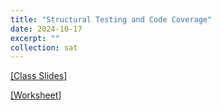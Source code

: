 ```yaml
---
title: "Structural Testing and Code Coverage"
date: 2024-10-17
excerpt: ""
collection: sat
---
```


[[Class Slides]](https://docs.google.com/presentation/d/1BmnjwWYrJqCSfv_ta2d5uGzmdZkiYKy1gMaTLOoYQxk/edit#slide=id.g30c2581dd61_0_21)


[[Worksheet]](/sat/files/10_17.pdf)
